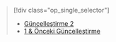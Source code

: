 > [!div class="op_single_selector"]
> * [Güncelleştirme 2](../articles/storsimple/storsimple-manage-volumes-u2.md)
> * [1 & Önceki Güncelleştirme](../articles/storsimple/storsimple-manage-volumes.md)
> 
> 

